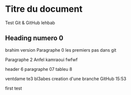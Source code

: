# Titre du document
Test Git & GitHub lehbab


## Heading numero 0
brahim version
Paragraphe 0
les premiers pas dans git

Paragraphe 2
Anfel kamraoui fwfwf

header 6
paragraphe 07
tableu 8

ventdame te3 bl3abes
creation d'une branche GitHub 15:53

first test

